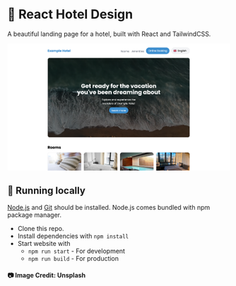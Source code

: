 # 🏨 React Hotel Design
 A beautiful landing page for a hotel, built with React and TailwindCSS.

 ![screenshot](/screenshot.png)

## 🔧 Running locally
[Node.js](https://nodejs.org/en) and [Git](https://git-scm.com/) should be installed. Node.js comes bundled with npm package manager.

- Clone this repo.
- Install dependencies with `npm install`
- Start website with
    - `npm run start` - For development
    - `npm run build` - For production

#### 📷 Image Credit: Unsplash
